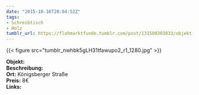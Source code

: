 ```yaml
---
date: "2015-10-16T20:04:52Z"
tags:
- Schreibtisch
- Holz
tumblr_url: https://flohmarktfunde.tumblr.com/post/131500303833/objekt-lorem-ipsum-beschreibung-lorem-ipsum-ort
---
```

 {{< figure src="tumblr_nwhbk5gLH31tfawupo2_r1_1280.jpg" >}}  

**Objekt:**   
**Beschreibung:**   
**Ort:** Königsberger Straße  
**Preis:** 8€  
**Links:** 
